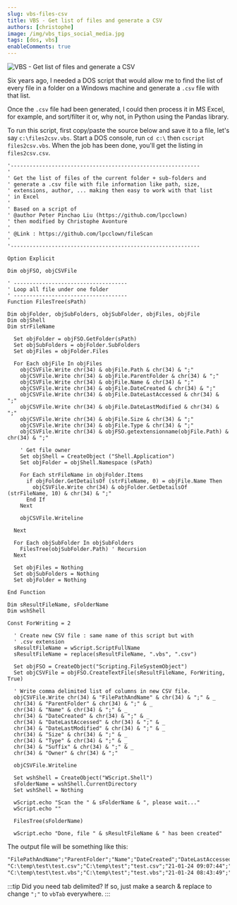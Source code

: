 ```yaml
---
slug: vbs-files-csv
title: VBS - Get list of files and generate a CSV
authors: [christophe]
image: /img/vbs_tips_social_media.jpg
tags: [dos, vbs]
enableComments: true
---
```

![VBS - Get list of files and generate a CSV](/img/vbs_tips_banner.jpg)

Six years ago, I needed a DOS script that would allow me to find the list of every file in a folder on a Windows machine and generate a `.csv` file with that list.

Once the `.csv` file had been generated, I could then process it in MS Excel, for example, and sort/filter it or, why not, in Python using the Pandas library.

<!-- truncate -->

To run this script, first copy/paste the source below and save it to a file, let's say `c:\files2csv.vbs`. Start a DOS console, run `cd c:\` then `cscript files2csv.vbs`. When the job has been done, you'll get the listing in `files2csv.csv`.

```vbs
'------------------------------------------------------------
'
' Get the list of files of the current folder + sub-folders and
' generate a .csv file with file information like path, size,
' extensions, author, ... making then easy to work with that list
' in Excel
'
' Based on a script of
' @author Peter Pinchao Liu (https://github.com/lpcclown)
' then modified by Christophe Avonture
'
' @Link : https://github.com/lpcclown/fileScan
'
'------------------------------------------------------------

Option Explicit

Dim objFSO, objCSVFile

' ------------------------------------
' Loop all file under one folder
' ------------------------------------
Function FilesTree(sPath)

Dim objFolder, objSubFolders, objSubFolder, objFiles, objFile
Dim objShell
Dim strFileName

  Set objFolder = objFSO.GetFolder(sPath)
  Set objSubFolders = objFolder.SubFolders
  Set objFiles = objFolder.Files

  For Each objFile In objFiles
    objCSVFile.Write chr(34) & objFile.Path & chr(34) & ";"
    objCSVFile.Write chr(34) & objFile.ParentFolder & chr(34) & ";"
    objCSVFile.Write chr(34) & objFile.Name & chr(34) & ";"
    objCSVFile.Write chr(34) & objFile.DateCreated & chr(34) & ";"
    objCSVFile.Write chr(34) & objFile.DateLastAccessed & chr(34) & ";"
    objCSVFile.Write chr(34) & objFile.DateLastModified & chr(34) & ";"
    objCSVFile.Write chr(34) & objFile.Size & chr(34) & ";"
    objCSVFile.Write chr(34) & objFile.Type & chr(34) & ";"
    objCSVFile.Write chr(34) & objFSO.getextensionname(objFile.Path) & chr(34) & ";"

    ' Get file owner
    Set objShell = CreateObject ("Shell.Application")
    Set objFolder = objShell.Namespace (sPath)

    For Each strFileName in objFolder.Items
      if objFolder.GetDetailsOf (strFileName, 0) = objFile.Name Then
        objCSVFile.Write chr(34) & objFolder.GetDetailsOf (strFileName, 10) & chr(34) & ";"
      End If
    Next

    objCSVFile.Writeline

  Next

  For Each objSubFolder In objSubFolders
    FilesTree(objSubFolder.Path) ' Recursion
  Next

  Set objFiles = Nothing
  Set objSubFolders = Nothing
  Set objFolder = Nothing

End Function

Dim sResultFileName, sFolderName
Dim wshShell

Const ForWriting = 2

  ' Create new CSV file : same name of this script but with
  ' .csv extension
  sResultFileName = wScript.ScriptFullName
  sResultFileName = replace(sResultFileName, ".vbs", ".csv")

  Set objFSO = CreateObject("Scripting.FileSystemObject")
  Set objCSVFile = objFSO.CreateTextFile(sResultFileName, ForWriting, True)

  ' Write comma delimited list of columns in new CSV file.
  objCSVFile.Write chr(34) & "FilePathAndName" & chr(34) & ";" & _
  chr(34) & "ParentFolder" & chr(34) & ";" & _
  chr(34) & "Name" & chr(34) & ";" & _
  chr(34) & "DateCreated" & chr(34) & ";" & _
  chr(34) & "DateLastAccessed" & chr(34) & ";" & _
  chr(34) & "DateLastModified" & chr(34) & ";" & _
  chr(34) & "Size" & chr(34) & ";" & _
  chr(34) & "Type" & chr(34) & ";" & _
  chr(34) & "Suffix" & chr(34) & ";" & _
  chr(34) & "Owner" & chr(34) & ";"

  objCSVFile.Writeline

  Set wshShell = CreateObject("WScript.Shell")
  sFolderName = wshShell.CurrentDirectory
  Set wshShell = Nothing

  wScript.echo "Scan the " & sFolderName & ", please wait..."
  wScript.echo ""

  FilesTree(sFolderName)

  wScript.echo "Done, file " & sResultFileName & " has been created"
```

The output file will be something like this:

```txt
"FilePathAndName";"ParentFolder";"Name";"DateCreated";"DateLastAccessed";"DateLastModified";"Size";"Type";"Suffix";"Owner";
"C:\temp\test\test.csv";"C:\temp\test";"test.csv";"21-01-24 09:07:44";"21-01-24 09:09:08";"21-01-24 09:09:08";"472";"CSV Microsoft Excel File";"csv";"Christophe";
"C:\temp\test\test.vbs";"C:\temp\test";"test.vbs";"21-01-24 08:43:49";"21-01-24 09:09:03";"21-01-24 09:09:03";"3246";"VBScript File";"vbs";"Christophe";
```

:::tip Did you need tab delimited?
If so, just make a search & replace to change `";"` to `vbTab` everywhere.
:::
